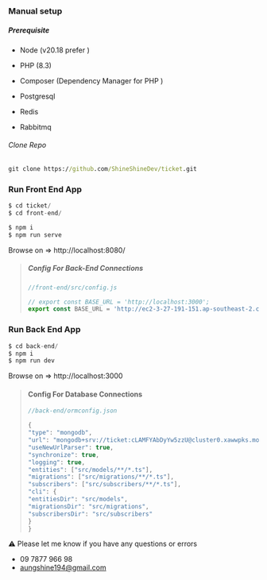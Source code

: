 

### Manual setup

##### Prerequisite

- Node (v20.18 prefer )

- PHP  (8.3)

- Composer (Dependency Manager for PHP )

- Postgresql

- Redis

- Rabbitmq

  

###### Clone Repo

```cmd
git clone https://github.com/ShineShineDev/ticket.git
```









### Run Front End App

```js
$ cd ticket/
$ cd front-end/

$ npm i    
$ npm run serve
```

Browse on => http://localhost:8080/ 

> ##### Config For Back-End Connections
>
> ```js
> //front-end/src/config.js
> 
> // export const BASE_URL = 'http://localhost:3000';
> export const BASE_URL = 'http://ec2-3-27-191-151.ap-southeast-2.compute.amazonaws.com';
> ```



### Run Back End App

```js
$ cd back-end/
$ npm i    
$ npm run dev
```

Browse on => http://localhost:3000

> #### Config For Database Connections
>
> ```js
> //back-end/ormconfig.json
> 
> {
> "type": "mongodb",
> "url": "mongodb+srv://ticket:cLAMFYAbDyYw5zzU@cluster0.xawwpks.mongodb.net/ticket?retryWrites=true&w=majority",
> "useNewUrlParser": true,
> "synchronize": true,
> "logging": true,
> "entities": ["src/models/**/*.ts"],
> "migrations": ["src/migrations/**/*.ts"],
> "subscribers": ["src/subscribers/**/*.ts"],
> "cli": {
> "entitiesDir": "src/models",
> "migrationsDir": "src/migrations",
> "subscribersDir": "src/subscribers"
> }
> }
> ```
>
> 



:warning: Please let me know if you have any questions or errors

 -	 09 7877 966 98
 -	 aungshine194@gmail.com


